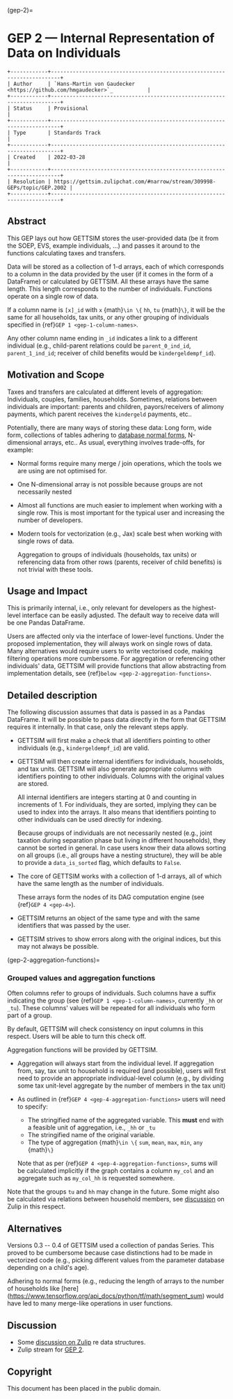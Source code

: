 (gep-2)=

# GEP 2 — Internal Representation of Data on Individuals

```{eval-rst}
+------------+-------------------------------------------------------------------------+
| Author     | `Hans-Martin von Gaudecker <https://github.com/hmgaudecker>`_           |
+------------+-------------------------------------------------------------------------+
| Status     | Provisional                                                             |
+------------+-------------------------------------------------------------------------+
| Type       | Standards Track                                                         |
+------------+-------------------------------------------------------------------------+
| Created    | 2022-03-28                                                              |
+------------+-------------------------------------------------------------------------+
| Resolution | https://gettsim.zulipchat.com/#narrow/stream/309998-GEPs/topic/GEP.2002 |
+------------+-------------------------------------------------------------------------+
```

## Abstract

This GEP lays out how GETTSIM stores the user-provided data (be it from the SOEP, EVS,
example individuals, ...) and passes it around to the functions calculating taxes and
transfers.

Data will be stored as a collection of 1-d arrays, each of which corresponds to a column
in the data provided by the user (if it comes in the form of a DataFrame) or calculated
by GETTSIM. All these arrays have the same length. This length corresponds to the number
of individuals. Functions operate on a single row of data.

If a column name is `[x]_id` with `x` {math}`\in \{` `hh`, `tu` {math}`\}`, it will be
the same for all households, tax units, or any other grouping of individuals specified
in {ref}`GEP 1 <gep-1-column-names>`.

Any other column name ending in `_id` indicates a link to a different individual (e.g.,
child-parent relations could be `parent_0_ind_id`, `parent_1_ind_id`; receiver of child
benefits would be `kindergeldempf_id`).

## Motivation and Scope

Taxes and transfers are calculated at different levels of aggregation: Individuals,
couples, families, households. Sometimes, relations between individuals are important:
parents and children, payors/receivers of alimony payments, which parent receives the
`kindergeld` payments, etc..

Potentially, there are many ways of storing these data: Long form, wide form,
collections of tables adhering to
[database normal forms](https://en.wikipedia.org/wiki/Database_normalization),
N-dimensional arrays, etc.. As usual, everything involves trade-offs, for example:

- Normal forms require many merge / join operations, which the tools we are using are
  not optimised for.

- One N-dimensional array is not possible because groups are not necessarily nested

- Almost all functions are much easier to implement when working with a single row. This
  is most important for the typical user and increasing the number of developers.

- Modern tools for vectorization (e.g., Jax) scale best when working with single rows of
  data.

  Aggregation to groups of individuals (households, tax units) or referencing data from
  other rows (parents, receiver of child benefits) is not trivial with these tools.

## Usage and Impact

This is primarily internal, i.e., only relevant for developers as the highest-level
interface can be easily adjusted. The default way to receive data will be one Pandas
DataFrame.

Users are affected only via the interface of lower-level functions. Under the proposed
implementation, they will always work on single rows of data. Many alternatives would
require users to write vectorised code, making filtering operations more cumbersome. For
aggregation or referencing other individuals' data, GETTSIM will provide functions that
allow abstracting from implementation details, see
{ref}`below <gep-2-aggregation-functions>`.

## Detailed description

The following discussion assumes that data is passed in as a Pandas DataFrame. It will
be possible to pass data directly in the form that GETTSIM requires it internally. In
that case, only the relevant steps apply.

- GETTSIM will first make a check that all identifiers pointing to other individuals
  (e.g., `kindergeldempf_id`) are valid.

- GETTSIM will then create internal identifiers for individuals, households, and tax
  units. GETTSIM will also generate appropriate columns with identifiers pointing to
  other individuals. Columns with the original values are stored.

  All internal identifiers are integers starting at 0 and counting in increments of 1.
  For individuals, they are sorted, implying they can be used to index into the arrays.
  It also means that identifiers pointing to other individuals can be used directly for
  indexing.

  Because groups of individuals are not necessarily nested (e.g., joint taxation during
  separation phase but living in different households), they cannot be sorted in
  general. In case users know their data allows sorting on all groups (i.e., all groups
  have a nesting structure), they will be able to provide a `data_is_sorted` flag, which
  defaults to `False`.

- The core of GETTSIM works with a collection of 1-d arrays, all of which have the same
  length as the number of individuals.

  These arrays form the nodes of its DAG computation engine (see {ref}`GEP 4 <gep-4>`).

- GETTSIM returns an object of the same type and with the same identifiers that was
  passed by the user.

- GETTSIM strives to show errors along with the original indices, but this may not
  always be possible.

(gep-2-aggregation-functions)=

### Grouped values and aggregation functions

Often columns refer to groups of individuals. Such columns have a suffix indicating the
group (see {ref}`GEP 1 <gep-1-column-names>`, currently `_hh` or `_tu`). These columns'
values will be repeated for all individuals who form part of a group.

By default, GETTSIM will check consistency on input columns in this respect. Users will
be able to turn this check off.

Aggregation functions will be provided by GETTSIM.

- Aggregation will always start from the individual level. If aggregation from, say, tax
  unit to household is required (and possible), users will first need to provide an
  appropriate individual-level column (e.g., by dividing some tax unit-level aggregate
  by the number of members in the tax unit)

- As outlined in {ref}`GEP 4 <gep-4-aggregation-functions>` users will need to specify:

  - The stringified name of the aggregated variable. This **must** end with a feasible
    unit of aggregation, i.e., `_hh` or `_tu`
  - The stringified name of the original variable.
  - The type of aggregation {math}`\in \{` `sum`, `mean`, `max`, `min`, `any` {math}`\}`

  Note that as per {ref}`GEP 4 <gep-4-aggregation-functions>`, sums will be calculated
  implicitly if the graph contains a column `my_col` and an aggregate such as
  `my_col_hh` is requested somewhere.

Note that the groups `tu` and `hh` may change in the future. Some might also be
calculated via relations between household members, see
[discussion](https://gettsim.zulipchat.com/#narrow/stream/224837-High-Level-Architecture/topic/Update.20Data.20Structures/near/180917151)
on Zulip in this respect.

## Alternatives

Versions 0.3 -- 0.4 of GETTSIM used a collection of pandas Series. This proved to be
cumbersome because case distinctions had to be made in vectorized code (e.g., picking
different values from the parameter database depending on a child's age).

Adhering to normal forms (e.g., reducing the length of arrays to the number of
households like
\[here\](<https://www.tensorflow.org/api_docs/python/tf/math/segment_sum>) would have
led to many merge-like operations in user functions.

## Discussion

- Some
  [discussion on Zulip](https://gettsim.zulipchat.com/#narrow/stream/224837-High-Level-Architecture/topic/Update.20Data.20Structures/near/180917151)
  re data structures.
- Zulip stream for
  [GEP 2](https://gettsim.zulipchat.com/#narrow/stream/309998-GEPs/topic/GEP.2001/near/189539859).

## Copyright

This document has been placed in the public domain.
